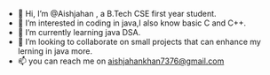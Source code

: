 - 👋 Hi, I’m @Aishjahan , a B.Tech CSE first year student.
- 👀 I’m interested in coding in java,I also know basic C and C++.
- 🌱 I’m currently learning java DSA.
- 💞️ I’m looking to collaborate on small projects that can enhance my lerning in java more.
- 📫 you can reach me on aishjahankhan7376@gmail.com

<!---
Aishjahan/Aishjahan is a ✨ special ✨ repository because its `README.md` (this file) appears on your GitHub profile.
You can click the Preview link to take a look at your changes.
--->
